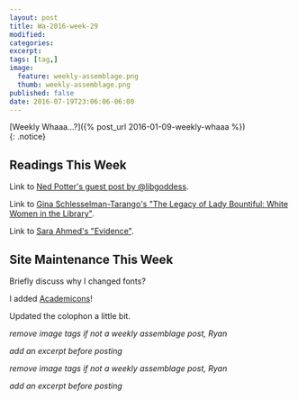 ```yaml
---
layout: post
title: Wa-2016-week-29
modified:
categories: 
excerpt:
tags: [tag,]
image:
  feature: weekly-assemblage.png
  thumb: weekly-assemblage.png
published: false
date: 2016-07-19T23:06:06-06:00
---
```

  
[Weekly Whaaa…?]({% post_url 2016-01-09-weekly-whaaa %})  
{: .notice}  

## Readings This Week  

Link to [Ned Potter's guest post by @libgoddess](http://www.ned-potter.com/blog/the-problem-with-peer-review-by-libgodess).  

Link to [Gina Schlesselman-Tarango's "The Legacy of Lady Bountiful: White Women in the Library"](http://scholarworks.lib.csusb.edu/library-publications/34/).    

Link to [Sara Ahmed's "Evidence"]().   

## Site Maintenance This Week  

Briefly discuss why I changed fonts?  

I added [Academicons]()!   

Updated the colophon a little bit.  

_remove image tags if not a weekly assemblage post, Ryan_

_add an excerpt before posting_

_remove image tags if not a weekly assemblage post, Ryan_

_add an excerpt before posting_